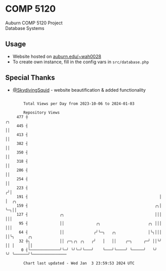 # COMP 5120
Auburn COMP 5120 Project  
Database Systems

## Usage
- Website hosted on [auburn.edu/~wah0028](https://webhome.auburn.edu/~wah0028/)
- To create own instance, fill in the config vars in `src/database.php`

## Special Thanks
- [@SkydivingSquid](https://github.com/SkydivingSquid) - website beautification & added functionality

```

        Total Views per Day from 2023-10-06 to 2024-01-03

        Repository Views
     477 ┼                                                           ╭╮
     445 ┤                                                           ││
     413 ┤                                                           ││
     382 ┤                                                           ││
     350 ┤                                                           ││
     318 ┤                                                           ││
     286 ┤                                                           ││
     254 ┤                                                           ││
     223 ┤                                                          ╭╯│
     191 ┤                                                          │ │  ╭╮
     159 ┤                                                        ╭╮│ ╰─╮││
     127 ┤              ╭╮                                        │││   │││
      95 ┤              ││              ╭╮                     ╭╮ │││   │││
      64 ┤              ││             ╭╯╰─╮   ╭╮              │╰╮│││   ││╰╮      ╭╮
      32 ┼╮             ││ ╭─╮╭╮ ╭╮   ╭╯   │   ││    ╭─╮     ╭─╯ ││╰╯   ││ │      ││
       0 ┤╰─────────────╯╰─╯ ╰╯╰─╯╰───╯    ╰───╯╰────╯ ╰─────╯   ╰╯     ╰╯ ╰──────╯╰───────────────

        Chart last updated - Wed Jan  3 23:59:53 2024 UTC
        
```
